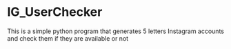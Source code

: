 # IG_UserChecker
This is a simple python program that generates 5 letters Instagram accounts and check them if they are available or not
